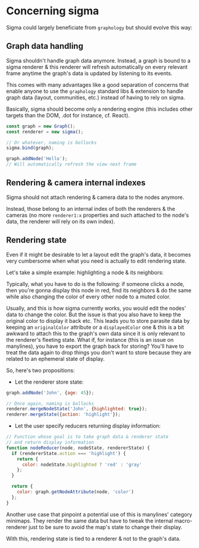 # Concerning sigma

Sigma could largely beneficiate from `graphology` but should evolve this way:

## Graph data handling

Sigma shouldn't handle graph data anymore. Instead, a graph is bound to a sigma renderer & this renderer will refresh automatically on every relevant frame anytime the graph's data is updated by listening to its events.

This comes with many advantages like a good separation of concerns that enable anyone to use the `graphology` standard libs & extension to handle graph data (layout, communities, etc.) instead of having to rely on sigma.

Basically, sigma should become only a rendering engine (this includes other targets than the DOM, .dot for instance, cf. React).

```js
const graph = new Graph();
const renderer = new sigma();

// Or whatever, naming is bollocks
sigma.bind(graph);

graph.addNode('Hello');
// Will automatically refresh the view next frame
```

## Rendering & camera internal indexes

Sigma should not attach rendering & camera data to the nodes anymore.

Instead, those belong to an internal index of both the renderers & the cameras (no more `renderer1:x` properties and such attached to the node's data, the renderer will rely on its own index).

## Rendering state

Even if it might be desirable to let a layout edit the graph's data, it becomes very cumbersome when what you need is actually to edit rendering state.

Let's take a simple example: highlighting a node & its neighbors:

Typically, what you have to do is the following: if someone clicks a node, then you're gonna display this node in red, find its neighbors & do the same while also changing the color of every other node to a muted color.

Usually, and this is how sigma currently works, you would edit the nodes' data to change the color. But the issue is that you also have to keep the original color to display it back etc. This leads you to store parasite data by keeping an `originalColor` attribute or a `displayedColor` one & this is a bit awkward to attach this to the graph's own data since it is only relevant to the renderer's fleeting state. What if, for instance (this is an issue on manylines), you have to export the graph back for storing? You'll have to treat the data again to drop things you don't want to store because they are related to an ephemeral state of display.

So, here's two propositions:

* Let the renderer store state:

```js
graph.addNode('John', {age: 45});

// Once again, naming is bollocks
renderer.mergeNodeState('John', {highlighted: true});
renderer.mergeState({action: 'highlight'});
```

* Let the user specify reducers returning display information:

```js
// Function whose goal is to take graph data & renderer state
// and return display information
function nodeReducer(node, nodeState, rendererState) {
  if (rendererState.action === 'highlight') {
    return {
      color: nodeState.highlighted ? 'red' : 'gray'
    };
  }

  return {
    color: graph.getNodeAttribute(node, 'color')
  };
}
```

Another use case that pinpoint a potential use of this is manylines' category minimaps. They render the same data but have to tweak the internal macro-renderer just to be sure to avoid the map's state to change their display.

With this, rendering state is tied to a renderer & not to the graph's data.

